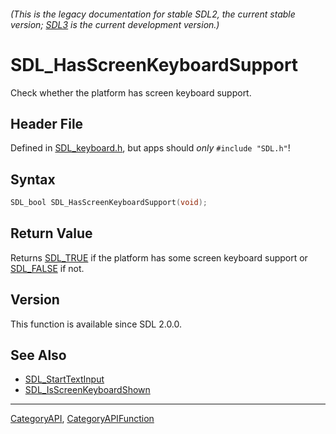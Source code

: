 ###### (This is the legacy documentation for stable SDL2, the current stable version; [SDL3](https://wiki.libsdl.org/SDL3/) is the current development version.)
# SDL_HasScreenKeyboardSupport

Check whether the platform has screen keyboard support.

## Header File

Defined in [SDL_keyboard.h](https://github.com/libsdl-org/SDL/blob/SDL2/include/SDL_keyboard.h), but apps should _only_ `#include "SDL.h"`!

## Syntax

```c
SDL_bool SDL_HasScreenKeyboardSupport(void);

```

## Return Value

Returns [SDL_TRUE](SDL_TRUE) if the platform has some screen keyboard
support or [SDL_FALSE](SDL_FALSE) if not.

## Version

This function is available since SDL 2.0.0.

## See Also

* [SDL_StartTextInput](SDL_StartTextInput)
* [SDL_IsScreenKeyboardShown](SDL_IsScreenKeyboardShown)

----
[CategoryAPI](CategoryAPI), [CategoryAPIFunction](CategoryAPIFunction)

